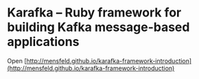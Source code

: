 # Karafka – Ruby framework for building Kafka message-based applications

Open [http://mensfeld.github.io/karafka-framework-introduction](http://mensfeld.github.io/karafka-framework-introduction)
